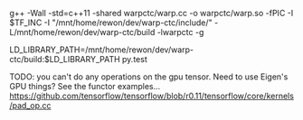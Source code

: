 g++ -Wall -std=c++11 -shared warpctc/warp.cc -o warpctc/warp.so -fPIC -I $TF_INC -I "/mnt/home/rewon/dev/warp-ctc/include/" -L/mnt/home/rewon/dev/warp-ctc/build -lwarpctc -g

LD_LIBRARY_PATH=/mnt/home/rewon/dev/warp-ctc/build:$LD_LIBRARY_PATH py.test

TODO: you can't do any operations on the gpu tensor.
Need to use Eigen's GPU things?
See the functor examples...
https://github.com/tensorflow/tensorflow/blob/r0.11/tensorflow/core/kernels/pad_op.cc